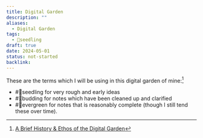 ```yaml
---
title: Digital Garden
description: ""
aliases:
  - Digital Garden
tags:
  - 🌱seedling
draft: true
date: 2024-05-01
status: not-started
backlink:
---
```


These are the terms which I will be using in this digital garden of mine:[^1]
- #🌱seedling  for very rough and early ideas
- #🌿budding for notes which have been cleaned up and clarified
- #🌳evergreen for notes that is reasonably complete (though I still tend these over time).

[^1]: [A Brief History & Ethos of the Digital Garden](https://maggieappleton.com/garden-history)